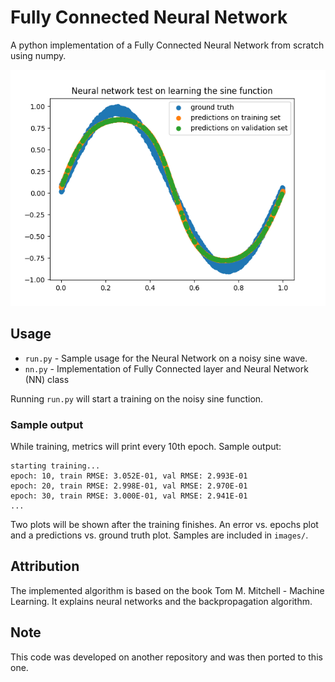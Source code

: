 # Fully Connected Neural Network

A python implementation of a Fully Connected Neural Network from scratch using numpy.

![results](images/predictions%20vs%20ground%20truth.png)

## Usage

- `run.py` - Sample usage for the Neural Network on a noisy sine wave.
- `nn.py` - Implementation of Fully Connected layer and Neural Network (NN) class

Running `run.py` will start a training on the noisy sine function.

### Sample output

While training, metrics will print every 10th epoch. Sample output:

```
starting training...
epoch: 10, train RMSE: 3.052E-01, val RMSE: 2.993E-01
epoch: 20, train RMSE: 2.998E-01, val RMSE: 2.970E-01
epoch: 30, train RMSE: 3.000E-01, val RMSE: 2.941E-01
...
```

Two plots will be shown after the training finishes. An error vs. epochs plot and a predictions vs. ground truth plot. Samples are included in `images/`.

## Attribution

The implemented algorithm is based on the book Tom M. Mitchell - Machine Learning. It explains neural networks and the backpropagation algorithm.

## Note

This code was developed on another repository and was then ported to this one.
